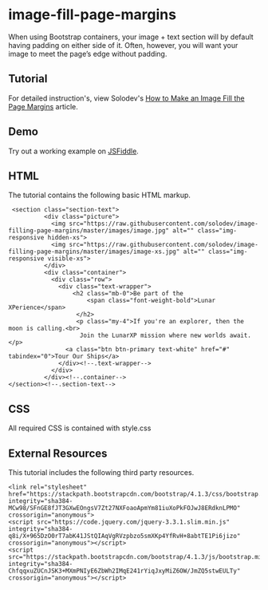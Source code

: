 # image-fill-page-margins
When using Bootstrap containers, your image + text section will by default having padding on either side of it. Often, however, you will want your image to meet the page’s edge without padding.

## Tutorial		  
For detailed instruction's, view Solodev's [How to Make an Image Fill the Page Margins](https://www.solodev.com/blog/how-to-make-an-image-fill-the-page-margins.stml) article.
 
## Demo  		  
Try out a working example on [JSFiddle](https://jsfiddle.net/solodev/9mqw14ka/).

## HTML
The tutorial contains the following basic HTML markup.

```
 <section class="section-text">
          <div class="picture">
            <img src="https://raw.githubusercontent.com/solodev/image-filling-page-margins/master/images/image.jpg" alt="" class="img-responsive hidden-xs">
            <img src="https://raw.githubusercontent.com/solodev/image-filling-page-margins/master/images/image-xs.jpg" alt="" class="img-responsive visible-xs"> 
          </div>
          <div class="container">
            <div class="row">
              <div class="text-wrapper">
                  <h2 class="mb-0">Be part of the 
                      <span class="font-weight-bold">Lunar XPerience</span>
                   </h2>
                   <p class="my-4">If you're an explorer, then the moon is calling.<br>
                    Join the LunarXP mission where new worlds await.</p>
                <a class="btn btn-primary text-white" href="#" tabindex="0">Tour Our Ships</a> 
              </div><!--.text-wrapper-->
            </div>
          </div><!--.container-->
</section><!--.section-text-->
```

## CSS
All required CSS is contained with style.css

## External Resources
This tutorial includes the following third party resources.

```
<link rel="stylesheet" href="https://stackpath.bootstrapcdn.com/bootstrap/4.1.3/css/bootstrap.min.css" integrity="sha384-MCw98/SFnGE8fJT3GXwEOngsV7Zt27NXFoaoApmYm81iuXoPkFOJwJ8ERdknLPMO" crossorigin="anonymous">
<script src="https://code.jquery.com/jquery-3.3.1.slim.min.js" integrity="sha384-q8i/X+965DzO0rT7abK41JStQIAqVgRVzpbzo5smXKp4YfRvH+8abtTE1Pi6jizo" crossorigin="anonymous"></script>
<script src="https://stackpath.bootstrapcdn.com/bootstrap/4.1.3/js/bootstrap.min.js" integrity="sha384-ChfqqxuZUCnJSK3+MXmPNIyE6ZbWh2IMqE241rYiqJxyMiZ6OW/JmZQ5stwEULTy" crossorigin="anonymous"></script>
```